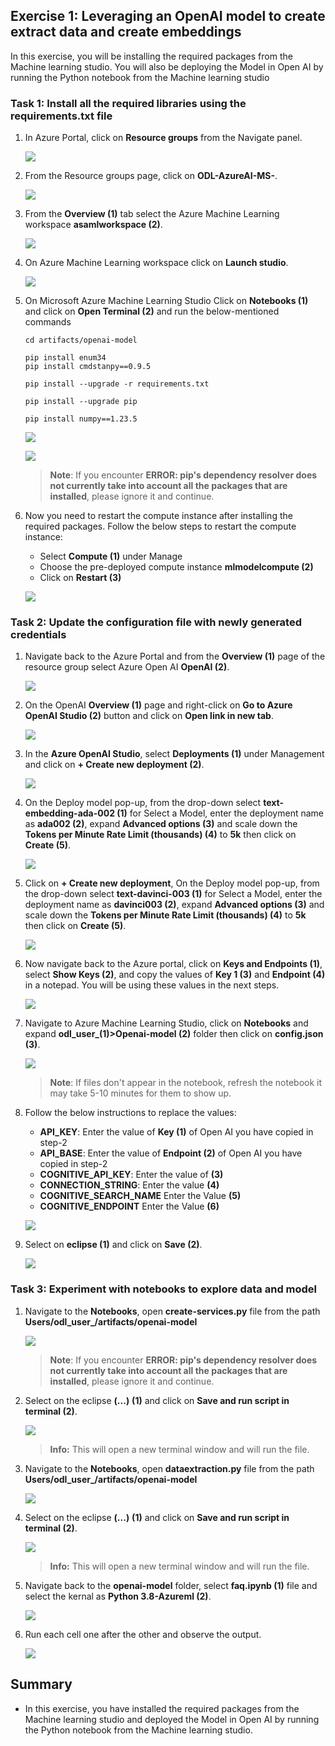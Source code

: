 ## Exercise 1: Leveraging an OpenAI model to create extract data and create embeddings

In this exercise, you will be installing the required packages from the Machine learning studio. You will also be deploying the Model in Open AI by running the Python notebook from the Machine learning studio

### Task 1: Install all the required libraries using the requirements.txt file


1. In Azure Portal, click on **Resource groups** from the Navigate panel.

   ![](https://raw.githubusercontent.com/CloudLabsAI-Azure/Migrating-DB-from-Single-Server-To-Flexible-Postgres/main/Images/E2T1S8.png)

1. From the Resource groups page, click on **ODL-AzureAI-MS-<inject key="DeploymentID" enableCopy="false"/>**.

   ![](Images/e1t1s2.png)

1. From the **Overview (1)** tab select the Azure Machine Learning workspace **asamlworkspace<inject key="DeploymentID" enableCopy="false"/> (2)**.

   ![](Images/e1t1s3.png)
   
1. On Azure Machine Learning workspace click on **Launch studio**.

   ![](Images/e1t1s4.png)

1. On Microsoft Azure Machine Learning Studio Click on **Notebooks (1)** and click on **Open Terminal (2)** and run the below-mentioned commands

    ```
    cd artifacts/openai-model
    ```

    ```
    pip install enum34
    pip install cmdstanpy==0.9.5
    ```
   
    ```
    pip install --upgrade -r requirements.txt
    ```
    
    ```
    pip install --upgrade pip
    ```
    
    ```
    pip install numpy==1.23.5
    ```
    
    ![](Images/openterminal-1.png)
    
    ![](Images/piprequiremnt.png)

    > **Note**: If you encounter **ERROR: pip's dependency resolver does not currently take into account all the packages that are installed**, please ignore it and continue.

1. Now you need to restart the compute instance after installing the required packages. Follow the below steps to restart the compute instance:

   -  Select **Compute (1)** under Manage
   -  Choose the pre-deployed compute instance **mlmodelcompute<inject key="DeploymentID" enableCopy="false"/> (2)**
   -  Click on **Restart (3)**

   ![](Images/restrat.png)
   
### Task 2: Update the configuration file with newly generated credentials

1. Navigate back to the Azure Portal and from the **Overview (1)** page of the resource group select Azure Open AI **OpenAI<inject key="DeploymentID" enableCopy="false"/> (2)**.

    ![](Images/openai.png)
    

1. On the OpenAI **Overview (1)** page and right-click on **Go to Azure OpenAI Studio (2)** button and click on **Open link in new tab**.

   ![](Images/ex-1-4.png)

1. In the **Azure OpenAI Studio**, select **Deployments (1)** under Management and click on **+ Create new deployment (2)**.

   ![](Images/ex-1-16.png)

1. On the Deploy model pop-up, from the drop-down select **text-embedding-ada-002 (1)** for Select a Model, enter the deployment name as **ada002 (2)**, expand **Advanced options (3)** and scale down the **Tokens per Minute Rate Limit (thousands) (4)** to **5k** then click on **Create (5)**.

   ![](Images/ex-1-5.png)

1. Click on **+ Create new deployment**, On the Deploy model pop-up, from the drop-down select **text-davinci-003 (1)** for Select a Model, enter the deployment name as **davinci003 (2)**, expand **Advanced options (3)** and scale down the **Tokens per Minute Rate Limit (thousands) (4)** to **5k** then click on **Create (5)**.

   ![](Images/ex-1-5-1.png)

1. Now navigate back to the Azure portal, click on **Keys and Endpoints (1)**, select **Show Keys (2)**, and copy the values of **Key 1 (3)** and **Endpoint (4)** in a notepad. You will be using these values in the next steps.

   ![](Images/ex-1-6-1.png)
    
1. Navigate to Azure Machine Learning Studio, click on **Notebooks** and expand **odl_user_<inject key="DeploymentID" enableCopy="false"/>(1)>Openai-model (2)** folder then click on **config.json (3)**.

   ![](Images/Task1-Ex2-Step3-1.png)

    > **Note**: If files don't appear in the notebook, refresh the notebook it may take 5-10 minutes for them to show up.
  
1. Follow the below instructions to replace the values:

   - **API_KEY**: Enter the value of **Key (1)** of Open AI you have copied in step-2
   - **API_BASE**: Enter the value of **Endpoint (2)** of Open AI you have copied in step-2
   - **COGNITIVE_API_KEY**: Enter the value of **<inject key="SearchService Key" enableCopy="true"/> (3)**
   - **CONNECTION_STRING**: Enter the value **<inject key="StorageAccountConnectionString" enableCopy="true"/> (4)**
   - **COGNITIVE_SEARCH_NAME** Enter the Value **<inject key="SearchService Name" enableCopy="true"/> (5)**
   - **COGNITIVE_ENDPOINT** Enter the Value **<inject key="SearchService Endpoint" enableCopy="true"/> (6)**

   ![](Images/Task1-Ex2-Step4.png)
   
1. Select on **eclipse (1)** and click on **Save (2)**.

   ![](Images/Task1-Ex2-Step5.png)
   
### Task 3: Experiment with notebooks to explore data and model

1. Navigate to the **Notebooks**, open **create-services.py** file from the path **Users/odl_user_<inject key="DeploymentID" enableCopy="false"/>/artifacts/openai-model**

    ![](Images/Task1-Ex3-Step1.png)

    > **Note**: If you encounter **ERROR: pip's dependency resolver does not currently take into account all the packages that are installed**, please ignore it and continue.

1. Select on the eclipse **(...)** **(1)** and click on **Save and run script in terminal (2)**.

   ![](Images/Task1-Ex3-Step2.png)
    
   > **Info:** This will open a  new terminal window and will run the file. 
     
1. Navigate to the **Notebooks**, open **dataextraction.py** file from the path **Users/odl_user_<inject key="DeploymentID" enableCopy="false"/>/artifacts/openai-model**

    ![](Images/dataextraction1.png)

1. Select on the eclipse **(...)** **(1)** and click on **Save and run script in terminal (2)**.

   ![](Images/saveandrun.png)
    
   > **Info:** This will open a  new terminal window and will run the file. 
  
1. Navigate back to the **openai-model** folder, select **faq.ipynb (1)** file and select the kernal as **Python 3.8-Azureml (2)**.

   ![](Images/faq2.png)
   
1. Run each cell one after the other and observe the output.

   ![](Images/qateams1.png)
   
 ## Summary

* In this exercise, you have installed the required packages from the Machine learning studio and deployed the Model in Open AI by running the Python notebook from the Machine learning studio.

